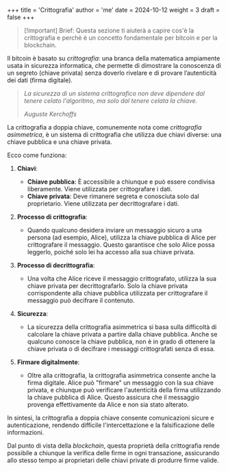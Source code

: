 +++
title = 'Crittografia'
author = 'me'
date = 2024-10-12
weight = 3
draft = false
+++

> [!important] Brief:
> Questa sezione ti aiuterà a capire cos'è la crittografia e perchè è un concetto fondamentale per bitcoin e per la blockchain.


Il bitcoin è basato su *crittografia*: una branca della matematica ampiamente usata in sicurezza informatica, che permette di dimostrare la conoscenza di un segreto (chiave privata) senza doverlo rivelare e di provare l’autenticità dei dati (firma digitale).

> _La sicurezza di un sistema crittografico non deve dipendere dal tenere celato l'algoritmo, ma solo dal tenere celata la chiave._
> 
> _Auguste Kerchoffs_

La crittografia a doppia chiave, comunemente nota come _crittografia asimmetrica_, è un sistema di crittografia che utilizza due chiavi diverse: una chiave pubblica e una chiave privata.

Ecco come funziona:

1. **Chiavi**:
    
    - **Chiave pubblica**: È accessibile a chiunque e può essere condivisa liberamente. Viene utilizzata per crittografare i dati.
    - **Chiave privata**: Deve rimanere segreta e conosciuta solo dal proprietario. Viene utilizzata per decrittografare i dati.

2. **Processo di crittografia**:
    
    - Quando qualcuno desidera inviare un messaggio sicuro a una persona (ad esempio, Alice), utilizza la chiave pubblica di Alice per crittografare il messaggio. Questo garantisce che solo Alice possa leggerlo, poiché solo lei ha accesso alla sua chiave privata.

3. **Processo di decrittografia**:
    
    - Una volta che Alice riceve il messaggio crittografato, utilizza la sua chiave privata per decrittografarlo. Solo la chiave privata corrispondente alla chiave pubblica utilizzata per crittografare il messaggio può decifrare il contenuto.

4. **Sicurezza**:
    
    - La sicurezza della crittografia asimmetrica si basa sulla difficoltà di calcolare la chiave privata a partire dalla chiave pubblica. Anche se qualcuno conosce la chiave pubblica, non è in grado di ottenere la chiave privata o di decifrare i messaggi crittografati senza di essa.

5. **Firmare digitalmente**:
    
    - Oltre alla crittografia, la crittografia asimmetrica consente anche la firma digitale. Alice può "firmare" un messaggio con la sua chiave privata, e chiunque può verificare l'autenticità della firma utilizzando la chiave pubblica di Alice. Questo assicura che il messaggio provenga effettivamente da Alice e non sia stato alterato.

In sintesi, la crittografia a doppia chiave consente comunicazioni sicure e autenticazione, rendendo difficile l'intercettazione e la falsificazione delle informazioni.

Dal punto di vista della _blockchain_, questa proprietà della crittografia rende possibile a chiunque la verifica delle firme in ogni transazione, assicurando allo stesso tempo ai proprietari delle chiavi private di produrre firme valide.